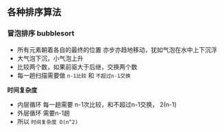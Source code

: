 
## 各种排序算法

### 冒泡排序  bubblesort

- 所有元素朝着各自的最终的位置 亦步亦趋地移动，犹如气泡在水中上下沉浮  
- 大气泡下沉，小气泡上升  
- 比较两个数，如果前驱大于后继，交换两个数  
- 每一趟扫描需要做 `n-1比较` 和 `不超过n-1交换`  

**时间复杂度**  

- 内层循环 每一趟需要 n-1次比较，和不超过n-1交换， 2(n-1)  
- 外层循环 需要n-1趟   
- 所以 `时间复杂度 O(n^2)`   

